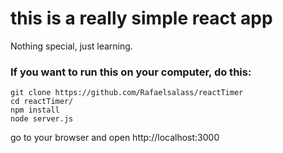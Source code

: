# this is a really simple react app
Nothing special, just learning.

### If you want to run this on your computer, do this:

```
git clone https://github.com/Rafaelsalass/reactTimer
cd reactTimer/
npm install
node server.js
```
go to your browser and open http://localhost:3000
